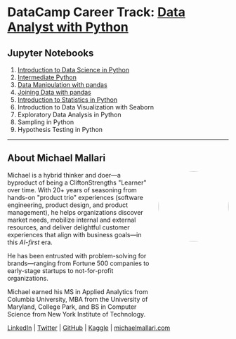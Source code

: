 # DataCamp Career Track: <a href="https://app.datacamp.com/learn/career-tracks/data-analyst-with-python" target="_blank">Data Analyst with Python</a>

## Jupyter Notebooks

1. [Introduction to Data Science in Python](https://gist.github.com/michaelmallari/db51ca02ce570917cb8f39aa53697344)
1. [Intermediate Python](https://gist.github.com/michaelmallari/a8bb2afd8b1bae349c43a09571859381)
1. [Data Manipulation with pandas](https://gist.github.com/michaelmallari/72da10b6d5c28f01ffcacac2370d3ce7)
1. [Joining Data with pandas](https://gist.github.com/michaelmallari/8b512b3981b3b7fe96d0a3ab4c4cc672)
1. [Introduction to Statistics in Python](https://gist.github.com/michaelmallari/508323f0212a260a7f4e71988c557363)
1. Introduction to Data Visualization with Seaborn
1. Exploratory Data Analysis in Python
1. Sampling in Python
1. Hypothesis Testing in Python

---

## About Michael Mallari

<img src="https://www.michaelmallari.com/img/headshot.jpg" width="160" height="160" align="right" style="margin: 0px 0px 160px 20px; border-radius: 50%;" />

Michael is a hybrid thinker and doer—a byproduct of being a CliftonStrengths "Learner" over time. With 20+ years of seasoning from hands-on "product trio" experiences (software engineering, product design, and product management), he helps organizations discover market needs, mobilize internal and external resources, and deliver delightful customer experiences that align with business goals—in this *AI-first* era.

He has been entrusted with problem-solving for brands—ranging from Fortune 500 companies to early-stage startups to not-for-profit organizations.

Michael earned his MS in Applied Analytics from Columbia University, MBA from the University of Maryland, College Park, and BS in Computer Science from New York Institute of Technology.

<a href="https://www.linkedin.com/in/mmallari" target="_blank">LinkedIn</a> | <a href="https://twitter.com/MichaelMallari" target="_blank">Twitter</a> | <a href="https://github.com/michaelmallari" target="_blank">GitHub</a> | <a href="https://www.kaggle.com/michaelmallari" target="_blank">Kaggle</a> | <a href="https://www.michaelmallari.com" target="_blank">michaelmallari.com</a>

